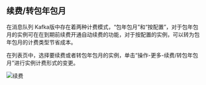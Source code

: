 ## 续费/转包年包月

在消息队列 Kafka版中存在着两种计费模式，“包年包月”和“按配置”，对于包年包月的实例可在在到期前续费开通自动续费的功能，对于按配置的实例，可以转为包年包月的计费类型节省成本。

在列表页中，选择要续费或者转包年包月的实例，单击“操作-更多-续费/转包年包月”进行实例计费形式的变更。</br>

![续费](../..../../image/Internet-Middleware/JCS-for-Kafka/续费.png)
